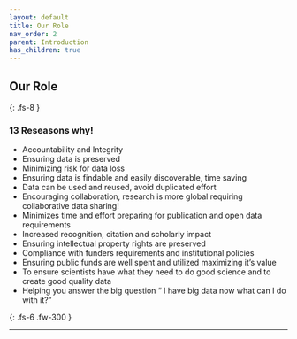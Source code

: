 ```yaml
---
layout: default
title: Our Role
nav_order: 2
parent: Introduction
has_children: true
---
```



## Our Role
{: .fs-8 }
### 13 Reseasons why! 
- Accountability and Integrity
- Ensuring data is preserved 
- Minimizing risk for data loss
- Ensuring data is findable and easily discoverable, time saving 
- Data can be used and reused, avoid duplicated effort
- Encouraging collaboration, research is more global requiring collaborative data sharing!
- Minimizes time and effort preparing for publication and open data requirements  
- Increased recognition, citation and scholarly impact
- Ensuring intellectual property rights are preserved
- Compliance with funders requirements and institutional policies
- Ensuring public funds are well spent and utilized maximizing it’s value 
- To ensure scientists have what they need to do good science and to create good quality data 
- Helping you answer the big question “ I have big data now what can I do with it?” 


{: .fs-6 .fw-300 }

---
